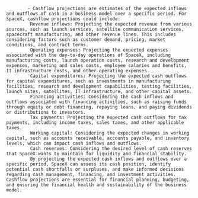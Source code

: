 			- Cashflow projections are estimates of the expected inflows and outflows of cash in a business model over a specific period. For SpaceX, cashflow projections could include:
			 Revenue inflows: Projecting the expected revenue from various sources, such as launch services, satellite communication services, spacecraft manufacturing, and other revenue lines. This includes considering factors such as customer demand, pricing, market conditions, and contract terms.
			 Operating expenses: Projecting the expected expenses associated with the day-to-day operations of SpaceX, including manufacturing costs, launch operation costs, research and development expenses, marketing and sales costs, employee salaries and benefits, IT infrastructure costs, and other operating expenses.
			 Capital expenditures: Projecting the expected cash outflows for capital expenditures, such as investments in manufacturing facilities, research and development capabilities, testing facilities, launch sites, satellites, IT infrastructure, and other capital assets.
			 Financing activities: Considering the cash inflows and outflows associated with financing activities, such as raising funds through equity or debt financing, repaying loans, and paying dividends or distributions to investors.
			 Tax payments: Projecting the expected cash outflows for tax payments, including income taxes, sales taxes, and other applicable taxes.
			 Working capital: Considering the expected changes in working capital, such as accounts receivable, accounts payable, and inventory levels, which can impact cash inflows and outflows.
			 Cash reserves: Considering the desired level of cash reserves that SpaceX wants to maintain for liquidity and financial stability.
			 By projecting the expected cash inflows and outflows over a specific period, SpaceX can assess its cash position, identify potential cash shortfalls or surpluses, and make informed decisions regarding cash management, financing, and investment activities. Cashflow projections are essential for financial planning, budgeting, and ensuring the financial health and sustainability of the business model.



